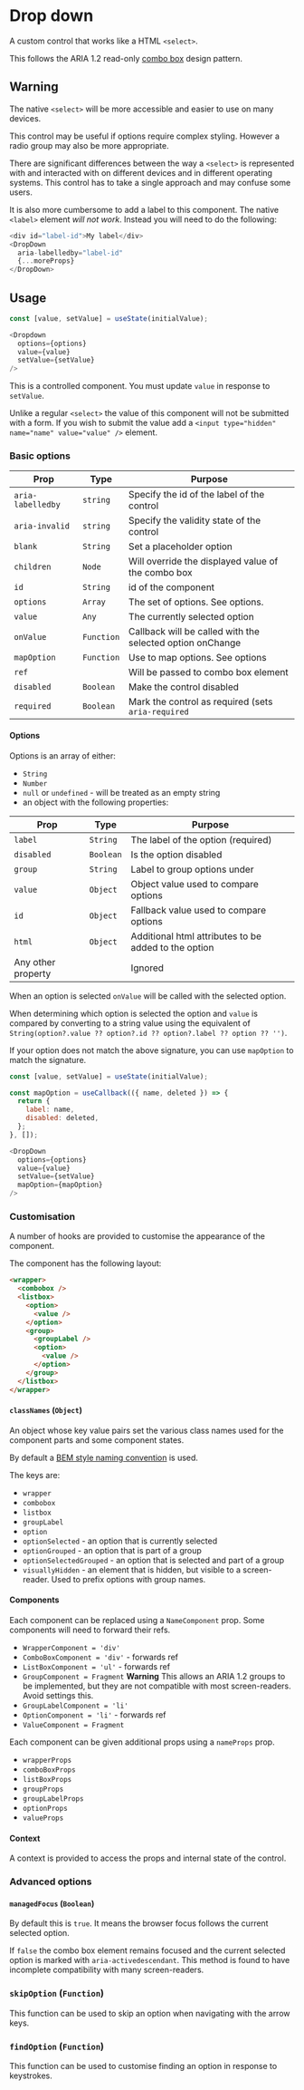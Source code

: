 # Drop down

A custom control that works like a HTML `<select>`.

This follows the ARIA 1.2 read-only [combo box](https://w3c.github.io/aria-practices/#combobox)
design pattern.

## Warning

The native `<select>` will be more accessible and easier to use on many devices.

This control may be useful if options require complex styling.  However a radio group may also be more appropriate.

There are significant differences between the way a `<select>` is represented with and interacted with
on different devices and in different operating systems.  This control has to take a single approach and
may confuse some users.

It is also more cumbersome to add a label to this component.  The native `<label>` element _will not work_.
Instead you will need to do the following:

```js
<div id="label-id">My label</div>
<DropDown
  aria-labelledby="label-id"
  {...moreProps}
</DropDown>
```

## Usage

```js
const [value, setValue] = useState(initialValue);

<Dropdown
  options={options}
  value={value}
  setValue={setValue}
/>
```

This is a controlled component.  You must update `value` in response to `setValue`.

Unlike a regular `<select>` the value of this component will not be submitted with a form.
If you wish to submit the value add a `<input type="hidden" name="name" value="value" />` element.

### Basic options

| Prop              | Type       | Purpose                                                   |
| ----              | ----       | ----                                                      |
| `aria-labelledby` | `string`   | Specify the id of the label of the control                |
| `aria-invalid`    | `string`   | Specify the validity state of the control                 |
| `blank`           | `String`   | Set a placeholder option                                  |
| `children`        | `Node`     | Will override the displayed value of the combo box        |
| `id`              | `String`   | id of the component                                       |
| `options`         | `Array`    | The set of options.  See options.                         |
| `value`           | `Any`      | The currently selected option                             |
| `onValue`         | `Function` | Callback will be called with the selected option onChange |
| `mapOption`       | `Function` | Use to map options. See options                           |
| `ref`             |            | Will be passed to combo box  element                      |
| `disabled`        | `Boolean`  | Make the control disabled                                 |
| `required`        | `Boolean`  | Mark the control as required (sets `aria-required`        |

#### Options

Options is an array of either:

- `String`
- `Number`
- `null` or `undefined` - will be treated as an empty string
- an object with the following properties:

| Prop               | Type      | Purpose                                              |
| ----               | ----      | ----                                                 |
| `label`            | `String`  | The label of the option (required)                   |
| `disabled`         | `Boolean` | Is the option disabled                               |
| `group`            | `String`  | Label to group options under                         |
| `value`            | `Object`  | Object value used to compare options                 |
| `id`               | `Object`  | Fallback value used to compare options               |
| `html`             | `Object`  | Additional html attributes to be added to the option |
| Any other property |           | Ignored                                              |

When an option is selected `onValue` will be called with the selected option.

When determining which option is selected the option and `value` is compared
by converting to a string value using the equivalent of
`String(option?.value ?? option?.id ?? option?.label ?? option ?? '')`.

If your option does not match the above signature, you can use `mapOption` to match the signature.

```js
const [value, setValue] = useState(initialValue);

const mapOption = useCallback(({ name, deleted }) => {
  return {
    label: name,
    disabled: deleted,
  };
}, []);

<DropDown
  options={options}
  value={value}
  setValue={setValue}
  mapOption={mapOption}
/>
```

### Customisation

A number of hooks are provided to customise the appearance of the component.

The component has the following layout:

```html
<wrapper>
  <combobox />
  <listbox>
    <option>
      <value />
    </option>
    <group>
      <groupLabel />
      <option>
        <value />
      </option>
    </group>
  </listbox>
</wrapper>
```

#### `classNames` (`Object`)

An object whose key value pairs set the various class names used for the component parts and some component states.

By default a [BEM style naming convention](https://en.bem.info/methodology/quick-start/#introduction) is used.

The keys are:

- `wrapper`
- `combobox`
- `listbox`
- `groupLabel`
- `option`
- `optionSelected` - an option that is currently selected
- `optionGrouped` - an option that is part of a group
- `optionSelectedGrouped` - an option that is selected and part of a group
- `visuallyHidden` - an element that is hidden, but visible to a screen-reader.  Used to prefix options with group names.

#### Components

Each component can be replaced using a `NameComponent` prop.  Some components will need to forward their refs.

- `WrapperComponent = 'div'`
- `ComboBoxComponent = 'div'` - forwards ref
- `ListBoxComponent = 'ul'` - forwards ref
- `GroupComponent = Fragment` **Warning** This allows an ARIA 1.2 groups to be implemented, but they are not compatible with most screen-readers.  Avoid settings this.
- `GroupLabelComponent = 'li'`
- `OptionComponent = 'li'` - forwards ref
- `ValueComponent = Fragment`

Each component can be given additional props using a `nameProps` prop.

- `wrapperProps`
- `comboBoxProps`
- `listBoxProps`
- `groupProps`
- `groupLabelProps`
- `optionProps`
- `valueProps`

#### Context

A context is provided to access the props and internal state of the control.

### Advanced options

#### `managedFocus` (`Boolean`)

By default this is `true`.  It means the browser focus follows the current selected option.

If `false` the combo box element remains focused and the current selected option is
marked with `aria-activedescendant`.  This method is found to have incomplete compatibility
with many screen-readers.

### `skipOption` (`Function`)

This function can be used to skip an option when navigating with the arrow keys.

### `findOption` (`Function`)

This function can be used to customise finding an option in response to keystrokes.
